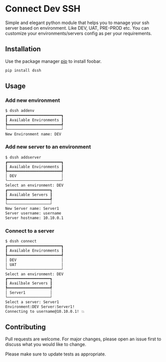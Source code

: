 # Connect Dev SSH

Simple and elegant python module that helps you to manage your ssh server based on environment. Like DEV, UAT, PRE-PROD etc.
You can customize your environments/servers config as per your requirements.

## Installation

Use the package manager [pip](https://pip.pypa.io/en/stable/) to install foobar.

```bash
pip install dssh
```

## Usage

### Add new environment

```bash
$ dssh addenv
┏━━━━━━━━━━━━━━━━━━━━━━━━┓
┃ Available Environments ┃
┡━━━━━━━━━━━━━━━━━━━━━━━━┩
└────────────────────────┘
New Environment name: DEV
```

### Add new server to an environment

```bash
$ dssh addserver
┏━━━━━━━━━━━━━━━━━━━━━━━━┓
┃ Available Environments ┃
┡━━━━━━━━━━━━━━━━━━━━━━━━┩
│ DEV                    │
└────────────────────────┘
Select an environment: DEV
┏━━━━━━━━━━━━━━━━━━━┓
┃ Available Servers ┃
┡━━━━━━━━━━━━━━━━━━━┩
└───────────────────┘
New Server name: Server1
Server username: username
Server hostname: 10.10.0.1
```

### Connect to a server

```bash
$ dssh connect
┏━━━━━━━━━━━━━━━━━━━━━━━━┓
┃ Available Environments ┃
┡━━━━━━━━━━━━━━━━━━━━━━━━┩
│ DEV                    │
│ UAT                    │
└────────────────────────┘
Select an environment: DEV
┏━━━━━━━━━━━━━━━━━━━┓
┃ Availbale Servers ┃
┡━━━━━━━━━━━━━━━━━━━┩
│ Server1           │
└───────────────────┘
Select a server: Server1
Environment:DEV Server:Server1!
Connecting to username@10.10.0.1! 💥
```

## Contributing

Pull requests are welcome. For major changes, please open an issue first to discuss what you would like to change.

Please make sure to update tests as appropriate.
